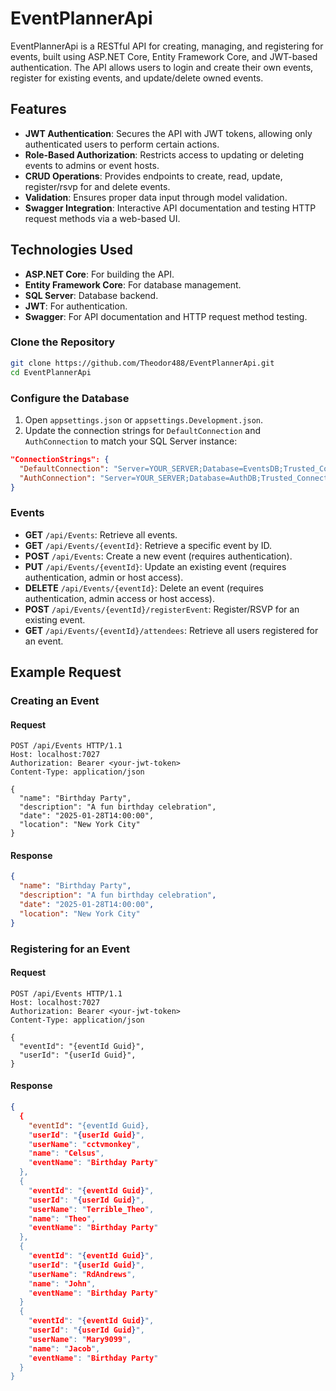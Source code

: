 # EventPlannerApi

EventPlannerApi is a RESTful API for creating, managing, and registering for events, built using ASP.NET Core, Entity Framework Core, and JWT-based authentication. The API allows users to login and create their own events, register for existing events, and update/delete owned events.

## Features

- **JWT Authentication**: Secures the API with JWT tokens, allowing only authenticated users to perform certain actions.
- **Role-Based Authorization**: Restricts access to updating or deleting events to admins or event hosts.
- **CRUD Operations**: Provides endpoints to create, read, update, register/rsvp for and delete events.
- **Validation**: Ensures proper data input through model validation.
- **Swagger Integration**: Interactive API documentation and testing HTTP request methods via a web-based UI.

## Technologies Used

- **ASP.NET Core**: For building the API.
- **Entity Framework Core**: For database management.
- **SQL Server**: Database backend.
- **JWT**: For authentication.
- **Swagger**: For API documentation and HTTP request method testing.

### Clone the Repository
```bash
git clone https://github.com/Theodor488/EventPlannerApi.git
cd EventPlannerApi
```

### Configure the Database
1. Open `appsettings.json` or `appsettings.Development.json`.
2. Update the connection strings for `DefaultConnection` and `AuthConnection` to match your SQL Server instance:

```json
"ConnectionStrings": {
  "DefaultConnection": "Server=YOUR_SERVER;Database=EventsDB;Trusted_Connection=True;",
  "AuthConnection": "Server=YOUR_SERVER;Database=AuthDB;Trusted_Connection=True;"
}
```

### Events
- **GET** `/api/Events`: Retrieve all events.
- **GET** `/api/Events/{eventId}`: Retrieve a specific event by ID.
- **POST** `/api/Events`: Create a new event (requires authentication).
- **PUT** `/api/Events/{eventId}`: Update an existing event (requires authentication, admin or host access).
- **DELETE** `/api/Events/{eventId}`: Delete an event (requires authentication, admin access or host access).
- **POST** `/api/Events/{eventId}/registerEvent`: Register/RSVP for an existing event.
- **GET** `/api/Events/{eventId}/attendees`: Retrieve all users registered for an event. 

## Example Request

### Creating an Event
#### Request
```http
POST /api/Events HTTP/1.1
Host: localhost:7027
Authorization: Bearer <your-jwt-token>
Content-Type: application/json

{
  "name": "Birthday Party",
  "description": "A fun birthday celebration",
  "date": "2025-01-28T14:00:00",
  "location": "New York City"
}
```
#### Response
```json
{
  "name": "Birthday Party",
  "description": "A fun birthday celebration",
  "date": "2025-01-28T14:00:00",
  "location": "New York City"
}
```

### Registering for an Event
#### Request
```http
POST /api/Events HTTP/1.1
Host: localhost:7027
Authorization: Bearer <your-jwt-token>
Content-Type: application/json

{
  "eventId": "{eventId Guid}",
  "userId": "{userId Guid}",
}
```
#### Response
```json
{
  {
    "eventId": "{eventId Guid},
    "userId": "{userId Guid}",
    "userName": "cctvmonkey",
    "name": "Celsus",
    "eventName": "Birthday Party"
  },
  {
    "eventId": "{eventId Guid}",
    "userId": "{userId Guid}",
    "userName": "Terrible_Theo",
    "name": "Theo",
    "eventName": "Birthday Party"
  },
  {
    "eventId": "{eventId Guid}",
    "userId": "{userId Guid}",
    "userName": "RdAndrews",
    "name": "John",
    "eventName": "Birthday Party"
  }
  {
    "eventId": "{eventId Guid}",
    "userId": "{userId Guid}",
    "userName": "Mary9099",
    "name": "Jacob",
    "eventName": "Birthday Party"
  }
}
```
